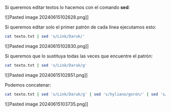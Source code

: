 
Si queremos editar textos lo hacemos con el comando **sed**:

![[Pasted image 20240615102628.png]]

Si queremos editar solo el primer patrón de cada línea ejecutamos esto:

```Bash
cat texto.txt | sed 's/Link/Daruk/'
```

![[Pasted image 20240615102830.png]]

Si queremos que lo sustituya todas las veces que encuentre el patrón:

```Bash
cat texto.txt | sed 's/Link/Daruk/g'
```

![[Pasted image 20240615102851.png]]

Podemos concatenar:

```Bash
cat texto.txt | sed 's/Link/Daruk/g' | sed 's/hyliano/gorón/' | sed 's/Hyrule/Gorón/' | sed 's/venció/derrotó/'
```

![[Pasted image 20240615103735.png]]

